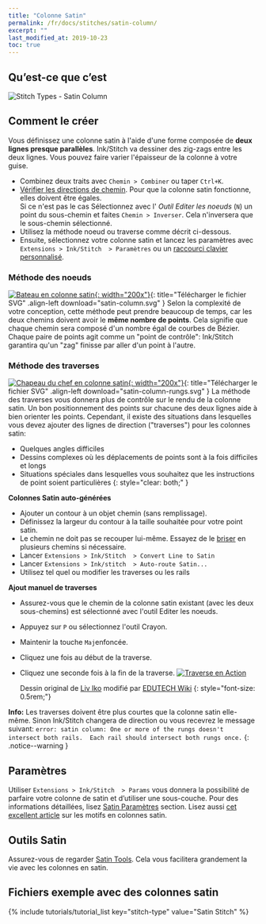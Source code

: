 ```yaml
---
title: "Colonne Satin"
permalink: /fr/docs/stitches/satin-column/
excerpt: ""
last_modified_at: 2019-10-23
toc: true
---
```

## Qu’est-ce que c’est

![Stitch Types - Satin Column](/assets/images/docs/stitch-type-satincolumn.jpg)

## Comment le créer
Vous définissez une colonne satin à l'aide d'une forme composée de **deux lignes presque parallèles**. Ink/Stitch va dessiner des zig-zags entre les deux lignes. Vous pouvez faire varier l'épaisseur de la colonne à votre guise.
* Combinez deux traits avec `Chemin > Combiner` ou taper `Ctrl+K`.
* [Vérifier les directions de chemin](/docs/customize/#enabling-path-outlines--direction). Pour que la colonne satin fonctionne, elles doivent être égales.<br />Si ce n'est pas le cas Sélectionnez avec l' *Outil Editer les noeuds* (`N`) un point du sous-chemin et faites `Chemin > Inverser`. Cela n'inversera que le sous-chemin sélectionné.
* Utilisez la méthode noeud ou traverse comme décrit ci-dessous.
* Ensuite, sélectionnez votre colonne satin et lancez les paramètres avec `Extensions > Ink/Stitch  > Paramètres` ou un  [raccourci clavier personnalisé](/docs/customize/).

### Méthode des noeuds

[![Bateau en colonne satin](/assets/images/docs/satin-column.jpg){: width="200x"}](/assets/images/docs/satin-column.svg){: title="Télécharger le fichier SVG" .align-left download="satin-column.svg" }
Selon la complexité de votre conception, cette méthode peut prendre beaucoup de temps, car les deux chemins doivent avoir le **même nombre de points**. Cela signifie que chaque chemin sera composé d'un nombre égal de courbes de Bézier. Chaque paire de points agit comme un "point de contrôle": Ink/Stitch garantira qu'un "zag" finisse par aller d'un point à l'autre.

### Méthode des traverses

[![Chapeau du chef en colonne satin](/assets/images/docs/satin-column-rungs-example.jpg){: width="200x"}](/assets/images/docs/satin-column-rungs.svg){: title="Télécharger le fichier SVG" .align-left download="satin-column-rungs.svg" }
La méthode des traverses vous donnera plus de contrôle sur le rendu de la colonne satin. Un bon positionnement des points sur chacune des deux lignes aide à bien orienter les points. Cependant, il existe des situations dans lesquelles vous devez ajouter des lignes de direction ("traverses") pour les colonnes satin:
* Quelques angles difficiles
* Dessins complexes où les déplacements de points sont à la fois difficiles et longs
* Situations spéciales dans lesquelles vous souhaitez que les instructions de point soient particulières
{: style="clear: both;" }

**Colonnes Satin auto-générées**
* Ajouter un contour à un objet chemin (sans remplissage).
* Définissez la largeur du contour à la taille souhaitée pour votre point satin.
* Le chemin ne doit pas se recouper lui-même. Essayez de le [briser](/docs/satin-tools/#cut-satin-column) en plusieurs chemins si nécessaire.
* Lancer `Extensions > Ink/Stitch  > Convert Line to Satin`
* Lancer `Extensions > Ink/stitch  > Auto-route Satin...`
* Utilisez tel quel ou modifier les traverses ou les rails

**Ajout manuel de traverses**

* Assurez-vous que le chemin de la colonne satin existant (avec les deux sous-chemins) est sélectionné avec l'outil Editer les noeuds.
* Appuyez sur `P` ou sélectionnez l'outil Crayon.
* Maintenir la touche `Maj`enfoncée.
* Cliquez une fois au début de la traverse.
* Cliquez une seconde fois à la fin de la traverse.
  [![Traverse en Action](https://edutechwiki.unige.ch/mediawiki/images/thumb/6/68/InkStitch-round-bird-2.png/300px-InkStitch-round-bird-2.png)](https://edutechwiki.unige.ch/mediawiki/images/6/68/InkStitch-round-bird-2.png)

  Dessin original de [Liv Iko](https://thenounproject.com/liv_iko/collection/birds/?i=898697) modifié par [EDUTECH Wiki](https://edutechwiki.unige.ch/en/InkStitch)
{: style="font-size: 0.5rem;"}

**Info:** Les traverses doivent être plus courtes que la colonne satin elle-même. Sinon Ink/Stitch changera de direction ou vous recevrez le message suivant: `error: satin column: One or more of the rungs doesn't intersect both rails.  Each rail should intersect both rungs once.`
{: .notice--warning }

## Paramètres

Utiliser `Extensions > Ink/Stitch  > Params` vous donnera la possibilité de parfaire votre colonne de satin et d’utiliser une sous-couche.
Pour des informations détaillées, lisez [Satin Paramètres](/docs/params/#satin-params) section.
Lisez aussi [cet excellent article](https://www.mrxstitch.com/underlay/) sur les motifs en colonnes satin.

## Outils Satin

Assurez-vous de regarder [Satin Tools](/docs/satin-tools/). Cela vous facilitera grandement la vie avec les colonnes en satin.

## Fichiers exemple avec des colonnes satin
{% include tutorials/tutorial_list key="stitch-type" value="Satin Stitch" %}
